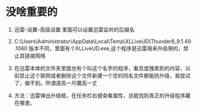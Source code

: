 # 没啥重要的

1. 迅雷-设置-高级设置 里面可以设置迅雷监听的后缀名

2. C:\Users\Administrator\AppData\Local\Temp\XLLiveUD\Thunder8_9.1.49.1060  版本不同，里面有个XLLiveUD.exe,这个程序是迅雷用来升级用的，禁止其链接网络

3. 在迅雷本体的文件夹里面也有个叫这个名字的程序，看百度搜索到的内容，以前禁止这个联网或者删除这个文件新建一个空的同名文件都能防升级，我尝试了，做不到。所谓道高一尺魔高一丈

4. 方法：迅雷弹出升级框，在任务栏右键查看属性，总能找到真正的升级程序藏在哪里。